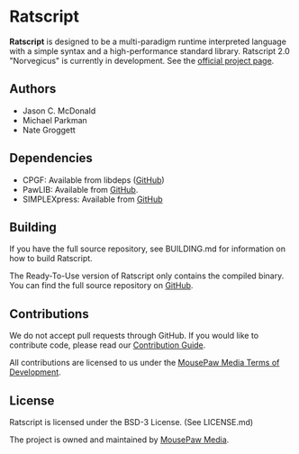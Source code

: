 # Ratscript

**Ratscript** is designed to be a multi-paradigm runtime
interpreted language with a simple syntax and a high-performance
standard library. Ratscript 2.0 "Norvegicus" is currently in
development. See the [official project page][1].

## Authors
 - Jason C. McDonald
 - Michael Parkman
 - Nate Groggett

## Dependencies
- CPGF: Available from libdeps ([GitHub][8])
- PawLIB: Available from [GitHub][7].
- SIMPLEXpress: Available from [GitHub][6]

## Building
If you have the full source repository, see BUILDING.md for information
on how to build Ratscript.

The Ready-To-Use version of Ratscript only contains the compiled binary.
You can find the full source repository on [GitHub][5].

## Contributions
We do not accept pull requests through GitHub.
If you would like to contribute code, please read our
[Contribution Guide][2].

All contributions are licensed to us under the
[MousePaw Media Terms of Development][3].

## License
Ratscript is licensed under the BSD-3 License. (See LICENSE.md)

The project is owned and maintained by [MousePaw Media][2].

[1]: https://www.mousepawmedia.com/ratscript
[2]: https://www.mousepawmedia.com/
[3]: https://www.mousepawmedia.com/developers/contributing
[4]: https://www.mousepawmedia.com/termsofdevelopment
[5]: https://github.com/mousepawmedia/ratscript
[6]: https://github.com/mousepawmedia/simplexpress
[7]: https://github.com/mousepawmedia/pawlib
[8]: https://github.com/mousepawmedia/libdeps
